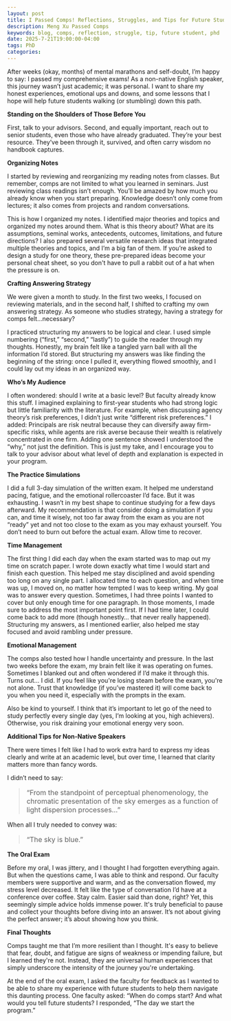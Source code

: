 ```yaml
---
layout: post
title: I Passed Comps! Reflections, Struggles, and Tips for Future Students
description: Meng Xu Passed Comps
keywords: blog, comps, reflection, struggle, tip, future student, phd
date: 2025-7-21T19:00:00-04:00
tags: PhD
categories:
---
```


After weeks (okay, months) of mental marathons and self-doubt, I’m happy to say: I passed my comprehensive exams! As a non-native English speaker, this journey wasn’t just academic; it was personal. I want to share my honest experiences, emotional ups and downs, and some lessons that I hope will help future students walking (or stumbling) down this path.

<p style="font-weight: bold;">Standing on the Shoulders of Those Before You</p>

First, talk to your advisors. Second, and equally important, reach out to senior students, even those who have already graduated. They’re your best resource. They’ve been through it, survived, and often carry wisdom no handbook captures.

<p style="font-weight: bold;">Organizing Notes</p>

I started by reviewing and reorganizing my reading notes from classes. But remember, comps are not limited to what you learned in seminars. Just reviewing class readings isn’t enough. You’ll be amazed by how much you already know when you start preparing. Knowledge doesn’t only come from lectures; it also comes from projects and random conversations.

This is how I organized my notes. I identified major theories and topics and organized my notes around them. What is this theory about? What are its assumptions, seminal works, antecedents, outcomes, limitations, and future directions? I also prepared several versatile research ideas that integrated multiple theories and topics, and I’m a big fan of them. If you’re asked to design a study for one theory, these pre-prepared ideas become your personal cheat sheet, so you don't have to pull a rabbit out of a hat when the pressure is on.

<p style="font-weight: bold;">Crafting Answering Strategy</p>

We were given a month to study. In the first two weeks, I focused on reviewing materials, and in the second half, I shifted to crafting my own answering strategy. As someone who studies strategy, having a strategy for comps felt…necessary?

I practiced structuring my answers to be logical and clear. I used simple numbering (“first,” “second,” “lastly”) to guide the reader through my thoughts. Honestly, my brain felt like a tangled yarn ball with all the information I’d stored. But structuring my answers was like finding the beginning of the string: once I pulled it, everything flowed smoothly, and I could lay out my ideas in an organized way.

<p style="font-weight: bold;">Who’s My Audience</p>

I often wondered: should I write at a basic level? But faculty already know this stuff. I imagined explaining to first-year students who had strong logic but little familiarity with the literature. For example, when discussing agency theory’s risk preferences, I didn’t just write “different risk preferences.” I added: Principals are risk neutral because they can diversify away firm-specific risks, while agents are risk averse because their wealth is relatively concentrated in one firm. Adding one sentence showed I understood the “why,” not just the definition. This is just my take, and I encourage you to talk to your advisor about what level of depth and explanation is expected in your program.

<p style="font-weight: bold;">The Practice Simulations</p>

I did a full 3-day simulation of the written exam. It helped me understand pacing, fatigue, and the emotional rollercoaster I’d face. But it was exhausting. I wasn’t in my best shape to continue studying for a few days afterward. My recommendation is that consider doing a simulation if you can, and time it wisely, not too far away from the exam as you are not “ready” yet and not too close to the exam as you may exhaust yourself. You don’t need to burn out before the actual exam. Allow time to recover.

<p style="font-weight: bold;">Time Management</p>

The first thing I did each day when the exam started was to map out my time on scratch paper. I wrote down exactly what time I would start and finish each question. This helped me stay disciplined and avoid spending too long on any single part. I allocated time to each question, and when time was up, I moved on, no matter how tempted I was to keep writing. My goal was to answer every question. Sometimes, I had three points I wanted to cover but only enough time for one paragraph. In those moments, I made sure to address the most important point first. If I had time later, I could come back to add more (though honestly… that never really happened). Structuring my answers, as I mentioned earlier, also helped me stay focused and avoid rambling under pressure.

<p style="font-weight: bold;">Emotional Management</p>

The comps also tested how I handle uncertainty and pressure. In the last two weeks before the exam, my brain felt like it was operating on fumes. Sometimes I blanked out and often wondered if I’d make it through this. Turns out… I did. If you feel like you're losing steam before the exam, you're not alone. Trust that knowledge (if you’ve mastered it) will come back to you when you need it, especially with the prompts in the exam.

Also be kind to yourself. I think that it’s important to let go of the need to study perfectly every single day (yes, I’m looking at you, high achievers). Otherwise, you risk draining your emotional energy very soon.

<p style="font-weight: bold;">Additional Tips for Non-Native Speakers</p>

There were times I felt like I had to work extra hard to express my ideas clearly and write at an academic level, but over time, I learned that clarity matters more than fancy words.

I didn’t need to say:
<blockquote style="font-size: 1rem;">
“From the standpoint of perceptual phenomenology, the chromatic presentation of the sky emerges as a function of light dispersion processes…”
</blockquote>

When all I truly needed to convey was:
<blockquote style="font-size: 1rem;">
“The sky is blue.”
</blockquote>

<p style="font-weight: bold;">The Oral Exam</p>

Before my oral, I was jittery, and I thought I had forgotten everything again. But when the questions came, I was able to think and respond. Our faculty members were supportive and warm, and as the conversation flowed, my stress level decreased. It felt like the type of conversation I’d have at a conference over coffee. Stay calm. Easier said than done, right? Yet, this seemingly simple advice holds immense power. It's truly beneficial to pause and collect your thoughts before diving into an answer. It’s not about giving the perfect answer; it’s about showing how you think.

<p style="font-weight: bold;">Final Thoughts</p>

Comps taught me that I’m more resilient than I thought. It's easy to believe that fear, doubt, and fatigue are signs of weakness or impending failure, but I learned they're not. Instead, they are universal human experiences that simply underscore the intensity of the journey you're undertaking.

At the end of the oral exam, I asked the faculty for feedback as I wanted to be able to share my experience with future students to help them navigate this daunting process. One faculty asked: “When do comps start? And what would you tell future students? I responded, “The day we start the program.”
